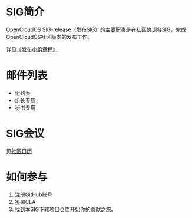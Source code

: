 # SIG简介
OpenCloudOS SIG-release（发布SIG）的主要职责是在社区协调各SIG，完成OpenCloudOS社区版本的发布工作。

详见[《发布小组章程》](charter.MD)

# 邮件列表
- 组列表 
- 组长专用
- 秘书专用

# SIG会议
见[社区日历](https://lists.opencloudos.org/calendar)

# 如何参与
1. 注册GitHub账号
2. 签署CLA
3. 找到本SIG下辖项目仓库开始你的贡献之旅。

